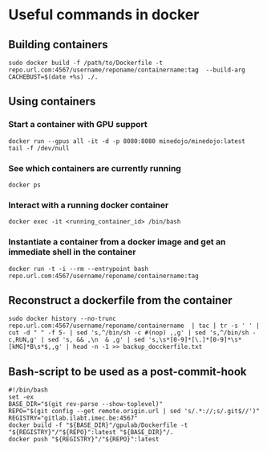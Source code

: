 # Useful commands in docker

## Building containers

```
sudo docker build -f /path/to/Dockerfile -t repo.url.com:4567/username/reponame/containername:tag  --build-arg CACHEBUST=$(date +%s) ./.
```

## Using containers

### Start a container with GPU support

```
docker run --gpus all -it -d -p 8080:8080 minedojo/minedojo:latest tail -f /dev/null
```

### See which containers are currently running

```
docker ps
```

### Interact with a running docker container

```
docker exec -it <running_container_id> /bin/bash
```

### Instantiate a container from a docker image and get an immediate shell in the container 

```
docker run -t -i --rm --entrypoint bash repo.url.com:4567/username/reponame/containername:tag
```

## Reconstruct a dockerfile from the container 

```
sudo docker history --no-trunc repo.url.com:4567/username/reponame/containername  | tac | tr -s ' ' | cut -d " " -f 5- | sed 's,^/bin/sh -c #(nop) ,,g' | sed 's,^/bin/sh -c,RUN,g' | sed 's, && ,\n  & ,g' | sed 's,\s*[0-9]*[\.]*[0-9]*\s*[kMG]*B\s*$,,g' | head -n -1 >> backup_docckerfile.txt
```

## Bash-script to be used as a post-commit-hook

```
#!/bin/bash
set -ex
BASE_DIR="$(git rev-parse --show-toplevel)"
REPO="$(git config --get remote.origin.url | sed 's/.*://;s/.git$//')"
REGISTRY="gitlab.ilabt.imec.be:4567"
docker build -f "${BASE_DIR}"/gpulab/Dockerfile -t "${REGISTRY}"/"${REPO}":latest "${BASE_DIR}"/.
docker push "${REGISTRY}"/"${REPO}":latest
```
